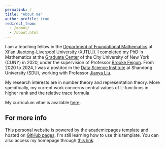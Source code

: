 ```yaml
---
permalink: /
title: "About me"
author_profile: true
redirect_from: 
  - /about/
  - /about.html
---
```


I am a teaching fellow in the [Department of Foundational Mathematics](https://www.xjtlu.edu.cn/en/study/departments/school-of-mathematics-and-physics/foundational-mathematics) at [Xi'an Jiaotong-Liverpool University](https://www.xjtlu.edu.cn/en) (XJTLU). I completed my PhD in Mathematics at the [Graduate Center](https://www.gc.cuny.edu/Home) of the City University of New York (CUNY) in 2020, under the supervision of Professor [Brooke Feigon](https://bfeigon.ccny.cuny.edu/). From 2020 to 2024, I was a postdoc in the [Data Science Institute](https://dsi.sdu.edu.cn/) at Shandong University (SDU), working with Professor [Jianya Liu](http://www.prime.sdu.edu.cn/info/1023/1151.htm). 

My research interests are in number theory and representation theory. More specifically, my current work concerns central values of L-functions in higher rank and the relative trace formula.

My curriculum vitae is available [here](/files/CV_BGuan.pdf). 

For more info
------
This personal website is powered by the [academicpages template](https://github.com/academicpages/academicpages.github.io) and hosted on [GitHub pages](https://pages.github.com). I'm still learning how to use this template. You can also access my homepage through [this link](https://sites.google.com/view/binguan/home).
